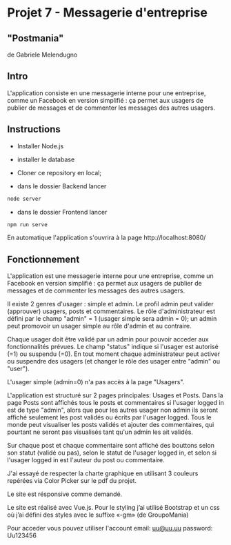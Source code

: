 # Projet 7 - Messagerie d'entreprise
## "Postmania"

de Gabriele Melendugno

## Intro

L'application consiste en une messagerie interne pour une entreprise, comme un Facebook en version simplifié : ça permet aux usagers de publier de messages et de commenter les messages des autres usagers. 


## Instructions 

- Installer Node.js

- installer le database

- Cloner ce repository en local;

- dans le dossier Backend  lancer 
```bash
node server
```

- dans le dossier Frontend lancer 
```bash
npm run serve
```

En automatique l'application s'ouvrira à la page http://localhost:8080/



## Fonctionnement 

L'application est une messagerie interne pour une entreprise, comme un Facebook en version simplifié : ça permet aux usagers de publier de messages et de commenter les messages des autres usagers. 

Il existe 2 genres d'usager : simple et admin. Le profil admin peut valider (approuver) usagers, posts et commentaires.
Le rôle d'administrateur est défini par le champ "admin" = 1 (usager simple sera admin = 0); un admin peut promovoir un usager simple au rôle d'admin et au contraire.

Chaque usager doit être validé par un admin pour pouvoir acceder aux fonctionnalités prévues. Le champ "status" indique si l'usager est autorisé (=1) ou suspendu (=0). En tout moment chaque administrateur peut activer ou suspendre des usagers (et changer le rôle des usager entre "admin" ou "user").

L'usager simple (admin=0) n'a pas accès à la page "Usagers".

L'application est structuré sur 2 pages principales: Usages et Posts.
Dans la page Posts sont affichés tous le posts et commentaires si l'usager logged in est de type "admin", alors que pour les autres usager non admin ils seront affiché seulement les post validés ou écrits par l'usager logged. 
Tous le monde peut visualiser les posts validés et ajouter des commentaires, qui pourtant ne seront pas visualisés tant qu'un admin les ait validés.

Sur chaque post et chaque commentaire sont affiché des bouttons selon son statut (validé ou pas), selon le statut de l'usager logged in, et selon si l'usager logged in est l'auteur du post ou commentaire.

J'ai essayé de respecter la charte graphique en utilisant 3 couleurs repérées via Color Picker sur le pdf du projet.

Le site est résponsive comme demandé.

Le site est réalisé avec Vue.js. Pour le styling j’ai utilisé Bootstrap et un css où j’ai défini des styles avec le suffixe «-gm» (de GroupoMania)

Pour acceder vous pouvez utiliser l'account
email: uu@uu.uu
password: Uu123456
